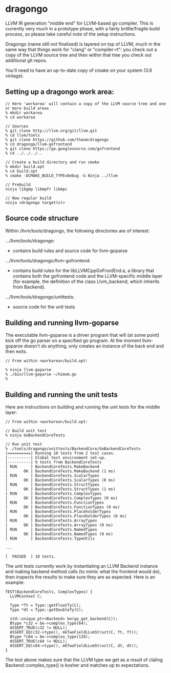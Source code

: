 # dragongo

LLVM IR generation "middle end" for LLVM-based go compiler. This is currently very much in a prototype phase, with a fairly brittle/fragile build process, so please take careful note of the setup instructions.

Dragongo (name still not finalized) is layered on top of LLVM, much in the same way that things work for "clang" or "compiler-rt": you check out a copy of the LLVM source tree and then within that tree you check out additional git repos. 

You'll need to have an up-to-date copy of cmake on your system (3.6 vintage).

## Setting up a dragongo work area:

```
// Here 'workarea' will contain a copy of the LLVM source tree and one or more build areas
% mkdir workarea
% cd workarea

// Sources
% git clone http://llvm.org/git/llvm.git
% cd llvm/tools
% git clone https://github.com/thanm/dragongo
% cd dragongo/llvm-gofrontend
% git clone https://go.googlesource.com/gofrontend
% cd ../../../..

// Create a build directory and run cmake
% mkdir build.opt
% cd build.opt
% cmake -DCMAKE_BUILD_TYPE=Debug -G Ninja ../llvm

// Prebuild
ninja libgmp libmpfr libmpc

// Now regular build
ninja <dragongo target(s)>
```

## Source code structure

Within <workarea>/llvm/tools/dragongo, the following directories are of interest:

.../llvm/tools/dragongo:

 * contains build rules and source code for llvm-goparse
 
.../llvm/tools/dragongo/llvm-gofrontend:

 * contains build rules for the libLLVMCppGoFrontEnd.a, a library that contains both the gofrontend code and the LLVM-specific middle layer (for example, the definition of the class Llvm_backend, which inherits from Backend).
 
.../llvm/tools/dragongo/unittests:

 * source code for the unit tests
 
## Building and running llvm-goparse

The executable llvm-goparse is a driver program that will (at some point) kick off the go parser on a specified go program. At the moment llvm-goparse doesn't do anything, only creates an instance of the back end and then exits. 

```
// From within <workarea>/build.opt:

% ninja llvm-goparse
% ./bin/llvm-goparse ~/himom.go
%
```

## Building and running the unit tests

Here are instructions on building and running the unit tests for the middle layer:

```
// From within <workarea>/build.opt:

// Build unit test
% ninja GoBackendCoreTests 

// Run unit test
% ./tools/dragongo/unittests/BackendCore/GoBackendCoreTests
[==========] Running 10 tests from 2 test cases.
[----------] Global test environment set-up.
[----------] 9 tests from BackendCoreTests
[ RUN      ] BackendCoreTests.MakeBackend
[       OK ] BackendCoreTests.MakeBackend (1 ms)
[ RUN      ] BackendCoreTests.ScalarTypes
[       OK ] BackendCoreTests.ScalarTypes (0 ms)
[ RUN      ] BackendCoreTests.StructTypes
[       OK ] BackendCoreTests.StructTypes (1 ms)
[ RUN      ] BackendCoreTests.ComplexTypes
[       OK ] BackendCoreTests.ComplexTypes (0 ms)
[ RUN      ] BackendCoreTests.FunctionTypes
[       OK ] BackendCoreTests.FunctionTypes (0 ms)
[ RUN      ] BackendCoreTests.PlaceholderTypes
[       OK ] BackendCoreTests.PlaceholderTypes (0 ms)
[ RUN      ] BackendCoreTests.ArrayTypes
[       OK ] BackendCoreTests.ArrayTypes (0 ms)
[ RUN      ] BackendCoreTests.NamedTypes
[       OK ] BackendCoreTests.NamedTypes (0 ms)
[ RUN      ] BackendCoreTests.TypeUtils

...

[  PASSED  ] 10 tests.
```

The unit tests currently work by instantiating an LLVM Backend instance and making backend method calls (to mimic what the frontend would do), then inspects the results to make sure they are as expected. Here is an example:

```
TEST(BackendCoreTests, ComplexTypes) {
  LLVMContext C;

  Type *ft = Type::getFloatTy(C);
  Type *dt = Type::getDoubleTy(C);

  std::unique_ptr<Backend> be(go_get_backend(C));
  Btype *c32 = be->complex_type(64);
  ASSERT_TRUE(c32 != NULL);
  ASSERT_EQ(c32->type(), mkTwoFieldLLvmStruct(C, ft, ft));
  Btype *c64 = be->complex_type(128);
  ASSERT_TRUE(c64 != NULL);
  ASSERT_EQ(c64->type(), mkTwoFieldLLvmStruct(C, dt, dt));
}
```

The test above makes sure that the LLVM type we get as a result of claling Backend::complex_type() is kosher and matches up to expectations.

